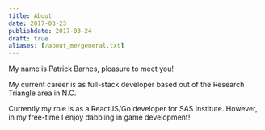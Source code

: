 ```yaml
---
title: About
date: 2017-03-23
publishdate: 2017-03-24
draft: true
aliases: [/about_me/general.txt]
---
```


My name is Patrick Barnes, pleasure to meet you!

My current career is as full-stack developer based out of the Research Triangle area in N.C.

Currently my role is as a ReactJS/Go developer for SAS Institute. However, in my free-time I enjoy dabbling in game development!


